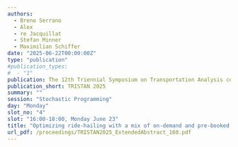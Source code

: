 ```yaml
---
authors:
  - Breno Serrano
  - Alex
  - re Jacquillat
  - Stefan Minner
  - Maximilian Schiffer
date: "2025-06-22T00:00:00Z"
type: "publication"
#publication_types:
#  - "1"
publication: The 12th Triennial Symposium on Transportation Analysis conference
publication_short: TRISTAN 2025
summary: ""
session: "Stochastic Programming"
day: "Monday"
slot_no: "4"
slot: "16:00-18:00, Monday June 23"
title: "Optimizing ride-hailing with a mix of on-demand and pre-booked customers under distributional shift"
url_pdf: /proceedings/TRISTAN2025_ExtendedAbstract_160.pdf
---
```

